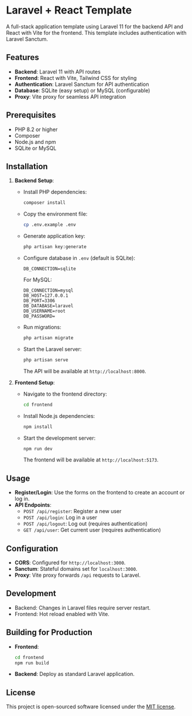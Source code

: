 # Laravel + React Template

A full-stack application template using Laravel 11 for the backend API and React with Vite for the frontend. This template includes authentication with Laravel Sanctum.

## Features

- **Backend**: Laravel 11 with API routes
- **Frontend**: React with Vite, Tailwind CSS for styling
- **Authentication**: Laravel Sanctum for API authentication
- **Database**: SQLite (easy setup) or MySQL (configurable)
- **Proxy**: Vite proxy for seamless API integration

## Prerequisites

- PHP 8.2 or higher
- Composer
- Node.js and npm
- SQLite or MySQL

## Installation

1. **Backend Setup**:
   - Install PHP dependencies:
     ```bash
     composer install
     ```
   - Copy the environment file:
     ```bash
     cp .env.example .env
     ```
   - Generate application key:
     ```bash
     php artisan key:generate
     ```
   - Configure database in `.env` (default is SQLite):
     ```env
     DB_CONNECTION=sqlite
     ```
     For MySQL:
     ```env
     DB_CONNECTION=mysql
     DB_HOST=127.0.0.1
     DB_PORT=3306
     DB_DATABASE=laravel
     DB_USERNAME=root
     DB_PASSWORD=
     ```
   - Run migrations:
     ```bash
     php artisan migrate
     ```
   - Start the Laravel server:
     ```bash
     php artisan serve
     ```
     The API will be available at `http://localhost:8000`.

2. **Frontend Setup**:
   - Navigate to the frontend directory:
     ```bash
     cd frontend
     ```
   - Install Node.js dependencies:
     ```bash
     npm install
     ```
   - Start the development server:
     ```bash
     npm run dev
     ```
     The frontend will be available at `http://localhost:5173`.

## Usage

- **Register/Login**: Use the forms on the frontend to create an account or log in.
- **API Endpoints**:
  - `POST /api/register`: Register a new user
  - `POST /api/login`: Log in a user
  - `POST /api/logout`: Log out (requires authentication)
  - `GET /api/user`: Get current user (requires authentication)

## Configuration

- **CORS**: Configured for `http://localhost:3000`.
- **Sanctum**: Stateful domains set for `localhost:3000`.
- **Proxy**: Vite proxy forwards `/api` requests to Laravel.

## Development

- Backend: Changes in Laravel files require server restart.
- Frontend: Hot reload enabled with Vite.

## Building for Production

- **Frontend**:
  ```bash
  cd frontend
  npm run build
  ```
- **Backend**: Deploy as standard Laravel application.

## License

This project is open-sourced software licensed under the [MIT license](LICENSE).
